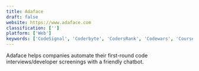 ```yaml
---
title: Adaface
draft: false 
website: https://www.adaface.com
classification: ['']
platform: ['Web']
keywords: ['CodeSignal', 'Coderbyte', 'CodersRank', 'Codewars', 'Coursera', 'DevScreen', 'Devskiller', 'EmployBlue', 'Hackerearth', 'Interview Mocha', 'InterviewBit', 'KillerCoder', 'LeetCode', 'Oto_Code', 'Remoteinterview', 'Topcoder', 'UAssess', 'Xobin', 'mettl']
---
```

Adaface helps companies automate their first-round code interviews/developer screenings with a friendly chatbot.